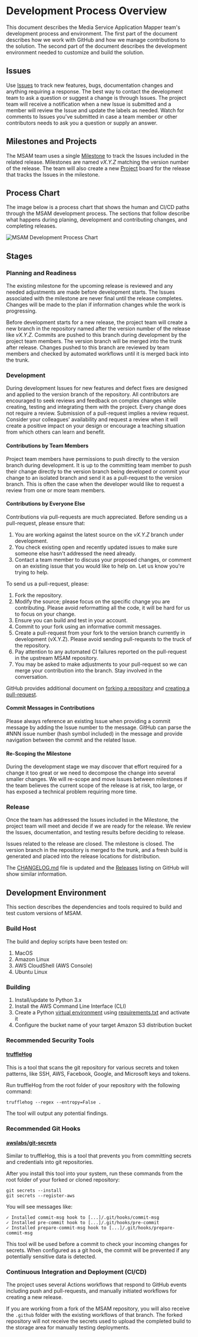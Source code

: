 # Development Process Overview

This document describes the Media Service Application Mapper team's development process and environment. The first part of the document describes how we work with GitHub and how we manage contributions to the solution. The second part of the document describes the development environment needed to customize and build the solution.

## Issues

Use [Issues](https://github.com/awslabs/aws-media-services-application-mapper/issues) to track new features, bugs, documentation changes and anything requiring a response. The best way to contact the development team to ask a question or suggest a change is through Issues. The project team will receive a notification when a new Issue is submitted and a member will review the Issue and update the labels as needed. Watch for comments to Issues you've submitted in case a team member or other contributors needs to ask you a question or supply an answer.

## Milestones and Projects

The MSAM team uses a single [Milestone](https://github.com/awslabs/aws-media-services-application-mapper/milestones) to track the Issues included in the related release. Milestones are named *vX.Y.Z* matching the version number of the release. The team will also create a new [Project](https://github.com/awslabs/aws-media-services-application-mapper/projects) board for the release that tracks the Issues in the milestone.

## Process Chart

The image below is a process chart that shows the human and CI/CD paths through the MSAM development process. The sections that follow describe what happens during planing, development and contributing changes, and completing releases.

![MSAM Development Process Chart](github-workflows.jpg)
## Stages
### Planning and Readiness

The existing milestone for the upcoming release is reviewed and any needed adjustments are made before development starts. The Issues associated with the milestone are never final until the release completes. Changes will be made to the plan if information changes while the work is progressing.

Before development starts for a new release, the project team will create a new branch in the repository named after the version number of the release like *vX.Y.Z*. Commits are pushed to this branch during development by the project team members. The version branch will be merged into the trunk after release. Changes pushed to this branch are reviewed by team members and checked by automated workflows until it is merged back into the trunk.

### Development

During development Issues for new features and defect fixes are designed and applied to the version branch of the repository. All contributors are encouraged to seek reviews and feedback on complex changes while creating, testing and integrating them with the project. Every change does not require a review. Submission of a pull-request implies a review request. Consider your colleagues' availability and request a review when it will create a positive impact on your design or encourage a teaching situation from which others can learn and benefit.

#### Contributions by Team Members

Project team members have permissions to push directly to the version branch during development. It is up to the committing team member to push their change directly to the version branch being developed or commit your change to an isolated branch and send it as a pull-request to the version branch. This is often the case when the developer would like to request a review from one or more team members. 

#### Contributions by Everyone Else

Contributions via pull-requests are much appreciated. Before sending us a pull-request, please ensure that:

1. You are working against the latest source on the *vX.Y.Z* branch under development.
2. You check existing open and recently updated issues to make sure someone else hasn't addressed the need already.
3. Contact a team member to discuss your proposed changes, or comment on an existing issue that you would like to help on. Let us know you're trying to help.

To send us a pull-request, please:

1. Fork the repository.
2. Modify the source; please focus on the specific change you are contributing. Please avoid reformatting all the code, it will be hard for us to focus on your change.
3. Ensure you can build and test in your account.
4. Commit to your fork using an informative commit messages.
5. Create a pull-request from your fork to the version branch currently in development (vX.Y.Z). Please avoid sending pull-requests to the truck of the repository.
6. Pay attention to any automated CI failures reported on the pull-request in the upstream MSAM repository.
7. You may be asked to make adjustments to your pull-request so we can merge your contribution into the branch. Stay involved in the conversation.

GitHub provides additional document on [forking a repository](https://help.github.com/articles/fork-a-repo/) and 
[creating a pull-request](https://help.github.com/articles/creating-a-pull-request/).

#### Commit Messages in Contributions

Please always reference an existing Issue when providing a commit message by adding the Issue number to the message. GitHub can parse the #NNN issue number (hash symbol included) in the message and provide navigation between the commit and the related Issue.

#### Re-Scoping the Milestone

During the development stage we may discover that effort required for a change it too great or we need to decompose the change into several smaller changes. We will re-scope and move Issues between milestones if the team believes the current scope of the release is at risk, too large, or has exposed a technical problem requiring more time.

### Release

Once the team has addressed the Issues included in the Milestone, the project team will meet and decide if we are ready for the release. We review the Issues, documentation, and testing results before deciding to release.

Issues related to the release are closed. The milestone is closed. The version branch in the repository is merged to the trunk, and a fresh build is generated and placed into the release locations for distribution.

The [CHANGELOG.md](../CHANGELOG.md) file is updated and the [Releases](https://github.com/awslabs/aws-media-services-application-mapper/releases) listing on GitHub will show similar information.


## Development Environment

This section describes the dependencies and tools required to build and test custom versions of MSAM.

### Build Host

The build and deploy scripts have been tested on:

1. MacOS
3. Amazon Linux
4. AWS CloudShell (AWS Console)
2. Ubuntu Linux

### Building

1. Install/update to Python 3.x
1. Install the AWS Command Line Interface (CLI)
1. Create a Python [virtual environment](https://docs.python.org/3.8/library/venv.html) using [requirements.txt](deployment/requirements.txt) and activate it
1. Configure the bucket name of your target Amazon S3 distribution bucket

### Recommended Security Tools

#### [truffleHog](https://github.com/dxa4481/truffleHog)

This is a tool that scans the git repository for various secrets and token patterns, like SSH, AWS, Facebook, Google, and Microsoft keys and tokens.

Run truffleHog from the root folder of your repository with the following command:

```
trufflehog --regex --entropy=False .
```

The tool will output any potential findings.

### Recommended Git Hooks

#### [awslabs/git-secrets](https://github.com/awslabs/git-secrets)

Similar to truffleHog, this is a tool that prevents you from committing secrets and credentials into git repositories.

After you install this tool into your system, run these commands from the root folder of your forked or cloned repository:

```
git secrets --install
git secrets --register-aws
```

You will see messages like:

```
✓ Installed commit-msg hook to [...]/.git/hooks/commit-msg
✓ Installed pre-commit hook to [...]/.git/hooks/pre-commit
✓ Installed prepare-commit-msg hook to [...]/.git/hooks/prepare-commit-msg
```

This tool will be used before a commit to check your incoming changes for secrets. When configured as a git hook, the commit will be prevented if any potentially sensitive data is detected.

### Continuous Integration and Deployment (CI/CD)

The project uses several Actions workflows that respond to GitHub events including push and pull-requests, and manually initiated workflows for creating a new release.

If you are working from a fork of the MSAM repository, you will also receive the `.github` folder with the existing workflows of that branch. The forked repository will not receive the secrets used to upload the completed build to the storage area for manually testing deployments.


